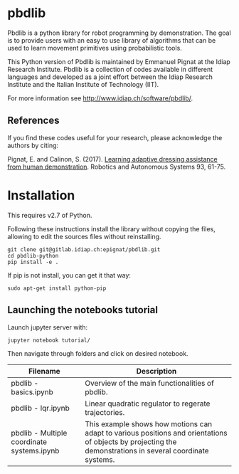 # pbdlib


Pbdlib is a python library for robot programming by demonstration. The goal is to provide users with an easy to use library of algorithms that can be used to learn movement primitives using probabilistic tools.

This Python version of Pbdlib is maintained by Emmanuel Pignat at the Idiap Research Institute. Pbdlib is a collection of codes available in different languages and developed as a joint effort between the Idiap Research Institute and the Italian Institute of Technology (IIT). 

For more information see http://www.idiap.ch/software/pbdlib/.

## References

If you find these codes useful for your research, please acknowledge the authors by citing:

Pignat, E. and Calinon, S. (2017). [Learning adaptive dressing assistance from human demonstration](http://doi.org/10.1016/j.robot.2017.03.017). Robotics and Autonomous Systems 93, 61-75.


# Installation

This requires v2.7 of Python.

Following these instructions install the library without copying the files, allowing to edit the sources files without reinstalling.

    git clone git@gitlab.idiap.ch:epignat/pbdlib.git
    cd pbdlib-python
    pip install -e .

If pip is not install, you can get it that way:

    sudo apt-get install python-pip

## Launching the notebooks tutorial

Launch jupyter server with:

    jupyter notebook tutorial/

Then navigate through folders and click on desired notebook.

| Filename | Description |
|----------|-------------|
| pbdlib - basics.ipynb| Overview of the main functionalities of pbdlib.|
| pbdlib - lqr.ipynb| Linear quadratic regulator to regerate trajectories.|
| pbdlib - Multiple coordinate systems.ipynb| This example shows how motions can adapt to various positions and orientations of objects by projecting the demonstrations in several coordinate systems.|

